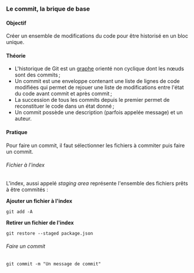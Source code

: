 ### Le commit, la brique de base

#### Objectif

Créer un ensemble de modifications du code pour être historisé en un bloc unique.

#### Théorie

- L'historique de Git est un [graphe](https://fr.wikipedia.org/wiki/Th%C3%A9orie_des_graphes) 
orienté non cyclique dont les nœuds sont des commits ;
- Un commit est une enveloppe contenant une liste de lignes de code modifiées 
qui permet de rejouer une liste de modifications entre l'état du code avant commit et après commit ;
- La succession de tous les commits depuis le premier permet de reconstituer le code dans un état donné ;
- Un commit possède une description (parfois appelée message) et un auteur.

#### Pratique

Pour faire un commit, il faut sélectionner les fichiers à commiter puis faire un commit.

###### Fichier à l'index

L'index, aussi appelé _staging area_ représente l'ensemble des fichiers prêts à être commités :

**Ajouter un fichier à l'index**

```
git add -A
```

**Retirer un fichier de l'index**

```
git restore --staged package.json
```

###### Faire un commit

```
git commit -m "Un message de commit"
```
